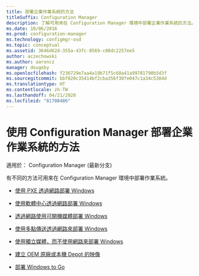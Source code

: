 ```yaml
---
title: 部署企業作業系統的方法
titleSuffix: Configuration Manager
description: 了解可用來在 Configuration Manager 環境中部署企業作業系統的方法。
ms.date: 10/06/2016
ms.prod: configuration-manager
ms.technology: configmgr-osd
ms.topic: conceptual
ms.assetid: 3646d62d-355a-43fc-8569-c08dc2257ee5
author: aczechowski
ms.author: aaroncz
manager: dougeby
ms.openlocfilehash: f236729e7aa4a19b71f5c68a41a99781790b5d3f
ms.sourcegitcommit: bbf820c35414bf2cba356f30fe047c1a34c5384d
ms.translationtype: HT
ms.contentlocale: zh-TW
ms.lasthandoff: 04/21/2020
ms.locfileid: "81708486"
---
```

# <a name="methods-to-deploy-enterprise-operating-systems-using-configuration-manager"></a>使用 Configuration Manager 部署企業作業系統的方法

適用於：  Configuration Manager (最新分支)

有不同的方法可用來在 Configuration Manager 環境中部署作業系統。

-   [使用 PXE 透過網路部署 Windows](use-pxe-to-deploy-windows-over-the-network.md)  

-   [使用軟體中心透過網路部署 Windows](use-software-center-to-deploy-windows-over-the-network.md)  

-   [透過網路使用可開機媒體部署 Windows](use-bootable-media-to-deploy-windows-over-the-network.md)  

-   [使用多點傳送透過網路來部署 Windows](use-multicast-to-deploy-windows-over-the-network.md)  

-   [使用獨立媒體，而不使用網路來部署 Windows](use-stand-alone-media-to-deploy-windows-without-using-the-network.md)  

-   [建立 OEM 原廠或本機 Depot 的映像](create-an-image-for-an-oem-in-factory-or-a-local-depot.md)  

-   [部署 Windows to Go](deploy-windows-to-go.md)  
